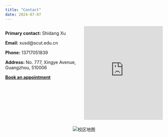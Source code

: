 ```yaml
---
title: "Contact"
date: 2024-07-07
---
```


<style>
.contact-container {
    display: flex;
    justify-content: space-between;
    align-items: flex-start;
}
.contact-details {
    max-width: 45%;
}
.contact-map {
    max-width: 50%;
}
.contact-map iframe {
    width: 100%;
    height: 300px; /* 调整高度以使地图底端与文本底端对齐 */
    border: 0;
}
</style>

<div class="contact-container">
    <div class="contact-details">
        <p><strong>Primary contact:</strong> Shidang Xu</p>
        <p><strong>Email:</strong> xusd@scut.edu.cn</p>
        <p><strong>Phone:</strong> 13717051839</p>
        <p><strong>Address:</strong> No. 777, Xingye Avenue, Guangzhou, 510006</p>
        <p><strong><a href="https://calendly.com/xushidang" target="_blank">Book an appointment</a></strong></p>
    </div>
    <div class="contact-map">
        <iframe src="https://www.google.com/maps/embed?pb=!1m18!1m12!1m3!1d3683.938297122623!2d113.4086811!3d23.0101661!2m3!1f0!2f0!3f0!3m2!1i1024!2i768!4f13.1!3m3!1m2!1s0x3403abfa009032d7%3A0xc48aa276ff6bccb0!2z5Lit5Zu95a2m5ZyL5ZOB5biC5bel5YWt5ZOB5qWa6YOo5ZyS!5e0!3m2!1szh-CN!2sus!4v1625240411027!5m2!1szh-CN!2sus" allowfullscreen="" loading="lazy"></iframe>
    </div>
</div>

<div style="margin-top: 20px; text-align: center;">
    <img src="images/校区地图.jpg" alt="校区地图" style="max-width: 100%; height: auto;">
</div>

